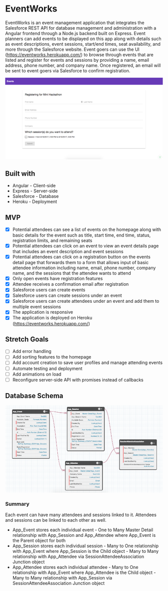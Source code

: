 # EventWorks
EventWorks is an event management application that integrates the Salesforce REST API for database management and administration with a Angular frontend through a Node.js backend built on Express. Event planners can add events to be displayed on this app along with details such as event descriptions, event sessions, start/end times, seat availability, and more through the Salesforce website. Event goers can use the UI (https://eventworks.herokuapp.com/) to browse through events that are listed and register for events and sessions by providing a name, email address, phone number, and company name. Once registered, an email will be sent to event goers via Salesforce to confirm registration.

<img src="./eventworks_registration.png" width="1000">

## Built with
* Angular - Client-side
* Express - Server-side
* Salesforce - Database
* Heroku - Deployment

## MVP
- [x] Potential attendees can see a list of events on the homepage along with basic details for the event such as title, start time, end time, status, registration limits, and remaining seats
- [x] Potential attendees can click on an event to view an event details page that includes an event description and event sessions
- [x] Potential attendees can click on a registration button on the events detail page that forwards them to a form that allows input of basic attendee information including name, email, phone number, company name, and the sessions that the attendee wants to attend
- [x] Only open events have registration features
- [x] Attendee receives a confirmation email after registration
- [x] Salesforce users can create events
- [x] Salesforce users can create sessions under an event
- [x] Salesforce users can create attendees under an event and add them to multiple event sessions
- [x] The application is responsive
- [x] The application is deployed on Heroku (https://eventworks.herokuapp.com/)

## Stretch Goals
- [ ] Add error handling
- [ ] Add sorting features to the homepage
- [ ] Add account creation to save user profiles and manage attending events
- [ ] Automate testing and deployment
- [ ] Add animations on load
- [ ] Reconfigure server-side API with promises instead of callbacks

## Database Schema
<img src="./eventworksschema.png" width="1000">

### Summary
Each event can have many attendees and sessions linked to it. Attendees and sessions can be linked to each other as well.

* App_Event stores each individual event - One to Many Master Detail relationship with App_Session and App_Attendee where App_Event is the Parent object for both
* App_Session stores each individual session - Many to One relationship with App_Event where App_Session is the Child object - Many to Many relationship with App_Attendee via SessionAttendeeAssociation Junction object
* App_Attendee stores each individual attendee - Many to One relationship with App_Event where App_Attendee is the Child object - Many to Many relationship with App_Session via SessionAttendeeAssociation Junction object
